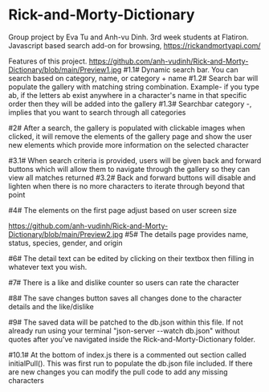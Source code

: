 # Rick-and-Morty-Dictionary

Group project by Eva Tu and Anh-vu Dinh. 3rd week students at Flatiron. Javascript based search add-on for browsing, https://rickandmortyapi.com/

Features of this project.
https://github.com/anh-vudinh/Rick-and-Morty-Dictionary/blob/main/Preview1.jpg
#1.1# Dynamic search bar. You can search based on category, name, or category + name
#1.2# Search bar will populate the gallery with matching string combination. Example- if you type ab, if the letters ab exist anywhere in a character's name in that specific order then they will be added into the gallery
#1.3# Searchbar category -, implies that you want to search through all categories

#2# After a search, the gallery is populated with clickable images when clicked, it will remove the elements of the gallery page and show the user new elements which provide more information on the selected character

#3.1# When search criteria is provided, users will be given back and forward buttons which will allow them to navigate through the gallery so they can view all matches returned
#3.2# Back and forward buttons will disable and lighten when there is no more characters to iterate through beyond that point

#4# The elements on the first page adjust based on user screen size



https://github.com/anh-vudinh/Rick-and-Morty-Dictionary/blob/main/Preview2.jpg
#5# The details page provides name, status, species, gender, and origin

#6# The detail text can be edited by clicking on their textbox then filling in whatever text you wish.

#7# There is a like and dislike counter so users can rate the character

#8# The save changes button saves all changes done to the character details and the like/dislike

#9# The saved data will be patched to the db.json within this file. If not already run using your terminal "json-server --watch db.json" without quotes after you've navigated inside the Rick-and-Morty-Dictionary folder.



#10.1# At the bottom of index.js there is a commented out section called initialPull(). This was first run to populate the db.json file included. If there are new changes you can modify the pull code to add any missing characters
